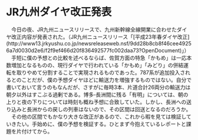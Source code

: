 # JR九州ダイヤ改正発表

<div class="section">　今日の夜、JR九州ニュースリリースで、九州新幹線全線開業に合わせたダイヤ改正内容が発表された。（JR九州ニュースリリース「[平成23年春ダイヤ改正](http://www13.jrkyushu.co.jp/newsreleaseweb.nsf/9dd28b8cb8f46cee49256a7d0030d2e6/f2f9ef466d20f836492577fc002daa73?OpenDocument)」） 　手短に僕の予想との比較を述べるならば、佐賀方面の特急「かもめ」は一応本数増加となるものの、現行ダイヤで行われている「かもめ」「みどり」の併結運転を取りやめて分割することで実現されるものであった。787系が追加投入されるとのことだが、僕の予想ダイヤほどに輸送力を増強するものではない。自分で書いておいて言うのもなんだが、さすがに毎時3本、片道合計26両分の輸送力は朝夕以外はすこぶる過剰である。博多‐長洲間に残る「有明」については、朝の上りと夜の下りについては時刻も概ね予想に合致していた。しかし、長洲への送り込みと長洲からの戻しの列車はないので、その区間は回送となるのだろうか。 　その他の区間でもかなり大きな改正があるので、これから暇を見ては検証していきたい。手始めに、僕の予想を検証する。ひとまず今抱えているレポートと課題を片付けてから。</div>